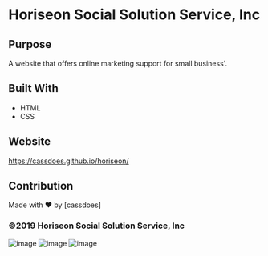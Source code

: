 # Horiseon Social Solution Service, Inc

## Purpose
A website that offers online marketing support for small business'.

## Built With
* HTML
* CSS

## Website
https://cassdoes.github.io/horiseon/

## Contribution
Made with ❤️ by [cassdoes]

### ©️2019 Horiseon Social Solution Service, Inc 

![image](https://user-images.githubusercontent.com/96797348/153659922-ddadc85c-cd77-4012-bcd2-d97cd716959f.png)
![image](https://user-images.githubusercontent.com/96797348/153659954-f913f0c6-3cfc-45bb-b0fc-b27790901770.png)
![image](https://user-images.githubusercontent.com/96797348/153659976-1993c651-0a97-43c1-80c1-5f3e2c8bbe75.png)
